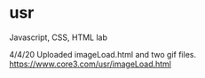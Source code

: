 # usr
Javascript, CSS, HTML lab

4/4/20 Uploaded imageLoad.html and two gif files.
https://www.core3.com/usr/imageLoad.html
